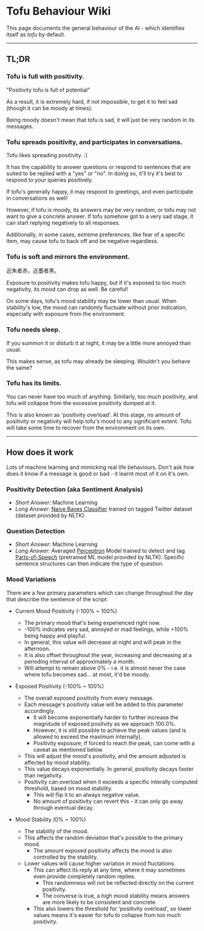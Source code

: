 # Tofu Behaviour Wiki

This page documents the general behaviour of the AI - which identifies itself as *tofu* by default.

---
## TL;DR
### Tofu is full with positivity.

"Positivity tofu is full of potential"

As a result, it is extremely hard, if not impossible, to get it to feel sad (though it can be moody at times).

Being moody doesn't mean that tofu is sad, it will just be very random in its messages.

### Tofu spreads positivity, and participates in conversations.

Tofu likes spreading positivity. :)

It has the capability to answer questions or respond to sentences that are suited to be replied with a "yes" or "no". In doing so, it'll try it's best to respond to your queries positively.

If tofu's generally happy, it may respond to greetings, and even participate in conversations as well!

However, if tofu is moody, its answers may be very random, or tofu may not want to give a concrete answer. If tofu somehow got to a very sad stage, it can start replying negatively to all responses.

Additionally, in some cases, extreme preferences, like fear of a specific item, may cause tofu to back off and be negative regardless.

### Tofu is soft and mirrors the environment.

近朱者赤，近墨者黑。

Exposure to positivity makes tofu happy, but if it's exposed to too much negativity, its mood can drop as well. Be careful!

On some days, tofu's mood stability may be lower than usual. When stability's low, the mood can randomly fluctuate without prior indication, especially with exposure from the environment.

### Tofu needs sleep.

If you summon it or disturb it at night, it may be a little more annoyed than usual.

This makes sense, as tofu may already be sleeping. Wouldn't you behave the same?

### Tofu has its limits.

You can never have too much of anything. Similarly, too much positivity, and tofu will collapse from the excessive positivity dumped at it.

This is also known as 'positivity overload'. At this stage, no amount of positivity or negativity will help tofu's mood to any significant extent. Tofu will take some time to recover from the environment on its own.

---
## How does it work

Lots of machine learning and mimicking real life behaviours. Don't ask how does it know if a message is good or bad - it learnt most of it on it's own.

### Positivity Detection (aka Sentiment Analysis)
- *Short Answer:* Machine Learning
- *Long Answer:* [Naive Bayes Classifier](https://en.wikipedia.org/wiki/Naive_Bayes_classifier) trained on tagged Twitter dataset (dataset provided by NLTK).

### Question Detection
- *Short Answer:* Machine Learning
- *Long Answer:* Averaged [Perceptron](https://en.wikipedia.org/wiki/Perceptron) Model trained to detect and tag [Parts-of-Speech](https://en.wikipedia.org/wiki/Part_of_speech) (pretrained ML model provided by NLTK). Specific sentence structures can then indicate the type of question.

### Mood Variations
There are a few primary parameters which can change throughout the day that describe the sentience of the script:

- Current Mood Positivity (-100% ~ 100%)
    - The primary mood that's being experienced right now.
    - -100% indicates very sad, annoyed or mad feelings, while +100% being happy and playful.
    - In general, this value will decrease at night and will peak in the afternoon.
    - It is also offset throughout the year, increasing and decreasing at a perioding interval of approximately a month.
    - Will attempt to remain above 0% - i.e. it is almost never the case where tofu becomes sad... at most, it'd be moody.

- Exposed Positivity (-100% ~ 100%)
    - The overall exposed positivity from every message.
    - Each message's positivity value will be added to this parameter accordingly.
        - It will become exponentially harder to further increase the magnitude of exposed positvity as we approach 100.0%.
        - However, it is still possible to achieve the peak values (and is allowed to exceed the maximum internally).
        - Positivity exposure, if forced to reach the peak, can come with a caveat as mentioned below.
    - This will adjust the mood's positivity, and the amount adjusted is affected by mood stability.
    - This value decays exponentially. In general, positivity decays faster than negativity.
    - Positivity can overload when it exceeds a specific interally computed threshold, based on mood stability.
        - This will flip it to an always negative value.
        - No amount of positivity can revert this - it can only go away through eventual decay.

- Mood Stability (0% ~ 100%)
    - The stability of the mood.
    - This affects the random deviation that's possible to the primary mood.
        - The amount exposed positivity affects the mood is also controlled by the stability.
    - Lower values will cause higher variation in mood fluctations.
        - This can affect its reply at any time, where it may sometimes even provide completely random replies.
            - This randomness will not be reflected directly on the current positivity.
            - The converse is true, a high mood stability means answers are more likely to be consistent and concrete.
        - This also lowers the threshold for 'positivity overload', so lower values means it's easier for tofu to collapse from too much positivity.





